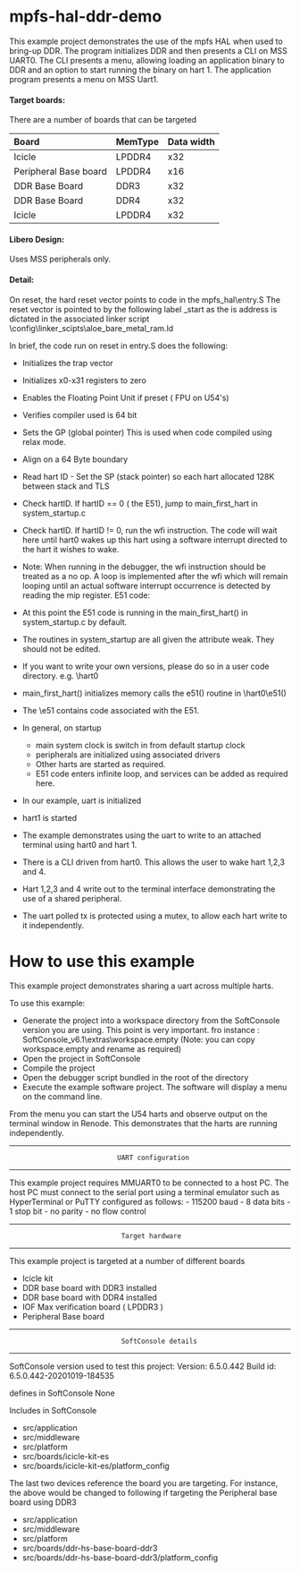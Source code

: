 
#                        mpfs-hal-ddr-demo


This example project demonstrates the use of the mpfs HAL when used to bring-up
DDR. The program initializes DDR and then presents a CLI on MSS UART0. The CLI
presents a menu, allowing loading an application binary to DDR and an option
to start running the binary on hart 1.
The application program presents a menu on MSS Uart1.

#### Target boards:
There are a number of boards that can be targeted

| Board                     | MemType      | Data width   | 
| :-------------            | :---------- | :---------- |
|  Icicle                   | LPDDR4       |  x32         | 
|  Peripheral Base board    | LPDDR4       |  x16         | 
|  DDR Base Board           | DDR3         |  x32         | 
|  DDR Base Board           | DDR4         |  x32         | 
|  Icicle                   | LPDDR4       |  x32         | 

#### Libero Design:
Uses MSS peripherals only.

#### Detail:

On reset, the hard reset vector points to code in the 
mpfs_hal\entry.S
The reset vector is pointed to by the following label
_start
as the is address is dictated in the associated linker script
\config\linker_scipts\aloe_bare_metal_ram.ld

In brief, the code run on reset in entry.S does the following:
 - Initializes the trap vector
 - Initializes x0-x31 registers to zero
 - Enables the Floating Point Unit if preset ( FPU on U54's)
 - Verifies compiler used is 64 bit
 - Sets the GP (global pointer) This is used when code compiled using relax 
      mode.
 - Align on a 64 Byte boundary
 - Read hart ID - Set the SP (stack pointer) so each hart allocated 128K 
      between stack and TLS
 - Check hartID. If hartID == 0 ( the E51), jump to main_first_hart in 
      system_startup.c
 - Check hartID. If hartID != 0, run the wfi instruction. The code will wait 
      here until hart0 wakes up this hart using a software interrupt directed to 
      the hart it wishes to wake.
 - Note: When running in the debugger, the wfi instruction should be treated 
      as a no op.
      A loop is implemented after the wfi which will remain looping until an 
      actual software interrupt 
      occurrence is detected by reading the mip register.
E51 code:
 - At this point the E51 code is running in the main_first_hart() in 
      system_startup.c by default.
 - The routines in system_startup are all given the attribute weak. They 
      should not be edited.
 - If you want to write your own versions, please do so in a user code 
      directory. e.g. \hart0
 - main_first_hart() 
            initializes memory
            calls the e51() routine in \hart0\e51()
 - The \e51 contains code associated with the E51.
 - In general, on startup
     - main system clock is switch in  from default startup clock
     - peripherals are initialized using associated drivers
     - Other harts are started as required.
     - E51 code enters infinite loop, and services can be added as required 
          here.
        
 - In our example, uart is initialized
 - hart1 is started
 - The example demonstrates using the uart to write to an attached terminal 
      using hart0 and hart 1.
 - There is a CLI driven from hart0. This allows the user to wake hart 1,2,3 
      and 4.
 - Hart 1,2,3 and 4 write out to the terminal interface demonstrating the use 
      of a shared peripheral.
 - The uart polled tx is protected using a mutex, to allow each hart write to 
      it independently.


#                            How to use this example

This example project demonstrates sharing a uart across multiple harts.

To use this example:
 - Generate the project into a workspace directory from the SoftConsole version
   you are using. This point is very important. fro instance :
   SoftConsole_v6.1\extras\workspace.empty
   (Note: you can copy workspace.empty and rename as required)
 - Open the project in SoftConsole
 - Compile the project
 - Open the debugger script bundled in the root of the directory 
 - Execute the example software project.
The software will display a menu on the command line.

From the menu you can start the U54 harts and observe output on the terminal 
window in Renode. This demonstrates that the harts are running independently.

--------------------------------------------------------------------------------
                               UART configuration
--------------------------------------------------------------------------------
This example project requires MMUART0 to be connected to a host PC. The host PC
must connect to the serial port using a terminal emulator such as HyperTerminal
or PuTTY configured as follows:
    - 115200 baud
    - 8 data bits
    - 1 stop bit
    - no parity
    - no flow control

--------------------------------------------------------------------------------
                                Target hardware
--------------------------------------------------------------------------------
This example project is targeted at a number of different boards
 - Icicle kit
 - DDR base board with DDR3 installed
 - DDR base board with DDR4 installed
 - IOF Max verification board ( LPDDR3 )
 - Peripheral Base board


--------------------------------------------------------------------------------
                                SoftConsole details
--------------------------------------------------------------------------------
SoftConsole version used to test this project:
Version:  6.5.0.442
Build id: 6.5.0.442-20201019-184535

defines in SoftConsole
None

Includes in SoftConsole
 - src/application
 - src/middleware
 - src/platform
 - src/boards/icicle-kit-es
 - src/boards/icicle-kit-es/platform_config

The last two devices reference the board you are targeting.
For instance, the above would be changed to following if targeting the Peripheral 
base board using DDR3
 - src/application
 - src/middleware
 - src/platform
 - src/boards/ddr-hs-base-board-ddr3
 - src/boards/ddr-hs-base-board-ddr3/platform_config

